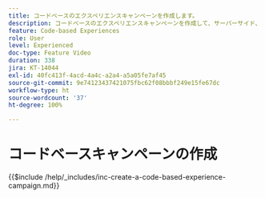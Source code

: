 ```yaml
---
title: コードベースのエクスペリエンスキャンペーンを作成します。
description: コードベースのエクスペリエンスキャンペーンを作成して、サーバーサイド、API ベースまたは SDK ベースの実装方法をサポートしてパーソナライゼーションを拡張し、開発環境とシームレスに統合する方法について説明します。
feature: Code-based Experiences
role: User
level: Experienced
doc-type: Feature Video
duration: 338
jira: KT-14044
exl-id: 40fc413f-4acd-4a4c-a2a4-a5a05fe7af45
source-git-commit: 9e74123437421075fbc62f08bbbf249e15fe67dc
workflow-type: ht
source-wordcount: '37'
ht-degree: 100%

---
```


# コードベースキャンペーンの作成

{{$include /help/_includes/inc-create-a-code-based-experience-campaign.md}}
